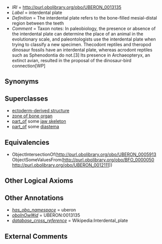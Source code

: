  * *IRI* = http://purl.obolibrary.org/obo/UBERON_0013135
 * *Label* = interdental plate
 * *Definition* = The interdental plate refers to the bone-filled mesial-distal region between the teeth
 * *Comment* = Taxon notes: In paleobiology, the presence or absence of the interdental plate can determine the place of an animal in the evolutionary scale, and paleontologists use the interdental plate when trying to classify a new specimen. Thecodont reptiles and theropod dinosaur fossils have an interdental plate, whereas acrodont reptiles such as Sphenodontia do not.[3] Its presence in Archaeopteryx, an extinct avian, resulted in the proposal of the dinosaur-bird connection[WP]

## Synonyms


## Superclasses

 * [ectoderm-derived structure](../../UBERON/21/UBERON_0004121.md)
 * [zone of bone organ](../../UBERON/13/UBERON_0005913.md)
 * [part_of](../../BFO/50/BFO_0000050.md) some [jaw skeleton](../../UBERON/08/UBERON_0001708.md)
 * [part_of](../../BFO/50/BFO_0000050.md) some [diastema](../../UBERON/11/UBERON_0012111.md)

## Equivalencies

 * ObjectIntersectionOf(<http://purl.obolibrary.org/obo/UBERON_0005913> ObjectSomeValuesFrom(<http://purl.obolibrary.org/obo/BFO_0000050> <http://purl.obolibrary.org/obo/UBERON_0012111>))

## Other Logical Axioms


## Other Annotations

 * *[has_obo_namespace](../../ce/oboInOwl#hasOBONamespace.md)* = uberon
 * *[oboInOwl#id](../../id/oboInOwl#id.md)* = UBERON:0013135
 * *[database_cross_reference](../../ef/oboInOwl#hasDbXref.md)* = Wikipedia:Interdental_plate

## External Comments

